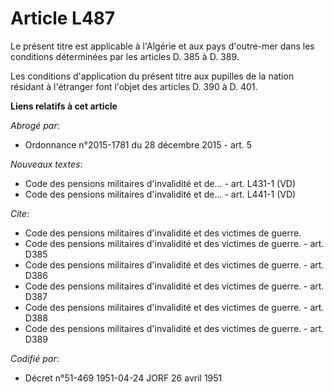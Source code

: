 # Article L487

Le présent titre est applicable à l'Algérie et aux pays d'outre-mer dans les conditions déterminées par les articles D. 385 à
D. 389.

Les conditions d'application du présent titre aux pupilles de la nation résidant à l'étranger font l'objet des articles D.
390 à D. 401.

**Liens relatifs à cet article**

_Abrogé par_:

  - Ordonnance n°2015-1781 du 28 décembre 2015 - art. 5

_Nouveaux textes_:

  - Code des pensions militaires d'invalidité et de... - art. L431-1 (VD)
  - Code des pensions militaires d'invalidité et de... - art. L441-1 (VD)

_Cite_:

  - Code des pensions militaires d'invalidité et des victimes de guerre.
  - Code des pensions militaires d'invalidité et des victimes de guerre. - art. D385
  - Code des pensions militaires d'invalidité et des victimes de guerre. - art. D386
  - Code des pensions militaires d'invalidité et des victimes de guerre. - art. D387
  - Code des pensions militaires d'invalidité et des victimes de guerre. - art. D388
  - Code des pensions militaires d'invalidité et des victimes de guerre. - art. D389

_Codifié par_:

  - Décret n°51-469 1951-04-24 JORF 26 avril 1951
